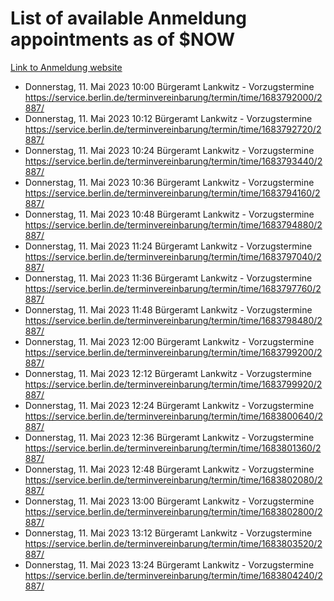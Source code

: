 # List of available Anmeldung appointments as of $NOW
[Link to Anmeldung website](https://service.berlin.de/terminvereinbarung/termin/tag.php?termin=1&anliegen[]=120686&dienstleisterlist=122210,122217,327316,122219,327312,122227,327314,122231,327346,122243,327348,122254,122252,329742,122260,329745,122262,329748,122271,327278,122273,327274,122277,327276,330436,122280,327294,122282,327290,122284,327292,122291,327270,122285,327266,122286,327264,122296,327268,150230,329760,122297,327286,122294,327284,122312,329763,122314,329775,122304,327330,122311,327334,122309,327332,317869,122281,327352,122279,329772,122283,122276,327324,122274,327326,122267,329766,122246,327318,122251,327320,122257,327322,122208,327298,122226,327300&herkunft=http%3A%2F%2Fservice.berlin.de%2Fdienstleistung%2F120686%2F)
- Donnerstag, 11. Mai 2023 10:00 Bürgeramt Lankwitz - Vorzugstermine https://service.berlin.de/terminvereinbarung/termin/time/1683792000/2887/
- Donnerstag, 11. Mai 2023 10:12 Bürgeramt Lankwitz - Vorzugstermine https://service.berlin.de/terminvereinbarung/termin/time/1683792720/2887/
- Donnerstag, 11. Mai 2023 10:24 Bürgeramt Lankwitz - Vorzugstermine https://service.berlin.de/terminvereinbarung/termin/time/1683793440/2887/
- Donnerstag, 11. Mai 2023 10:36 Bürgeramt Lankwitz - Vorzugstermine https://service.berlin.de/terminvereinbarung/termin/time/1683794160/2887/
- Donnerstag, 11. Mai 2023 10:48 Bürgeramt Lankwitz - Vorzugstermine https://service.berlin.de/terminvereinbarung/termin/time/1683794880/2887/
- Donnerstag, 11. Mai 2023 11:24 Bürgeramt Lankwitz - Vorzugstermine https://service.berlin.de/terminvereinbarung/termin/time/1683797040/2887/
- Donnerstag, 11. Mai 2023 11:36 Bürgeramt Lankwitz - Vorzugstermine https://service.berlin.de/terminvereinbarung/termin/time/1683797760/2887/
- Donnerstag, 11. Mai 2023 11:48 Bürgeramt Lankwitz - Vorzugstermine https://service.berlin.de/terminvereinbarung/termin/time/1683798480/2887/
- Donnerstag, 11. Mai 2023 12:00 Bürgeramt Lankwitz - Vorzugstermine https://service.berlin.de/terminvereinbarung/termin/time/1683799200/2887/
- Donnerstag, 11. Mai 2023 12:12 Bürgeramt Lankwitz - Vorzugstermine https://service.berlin.de/terminvereinbarung/termin/time/1683799920/2887/
- Donnerstag, 11. Mai 2023 12:24 Bürgeramt Lankwitz - Vorzugstermine https://service.berlin.de/terminvereinbarung/termin/time/1683800640/2887/
- Donnerstag, 11. Mai 2023 12:36 Bürgeramt Lankwitz - Vorzugstermine https://service.berlin.de/terminvereinbarung/termin/time/1683801360/2887/
- Donnerstag, 11. Mai 2023 12:48 Bürgeramt Lankwitz - Vorzugstermine https://service.berlin.de/terminvereinbarung/termin/time/1683802080/2887/
- Donnerstag, 11. Mai 2023 13:00 Bürgeramt Lankwitz - Vorzugstermine https://service.berlin.de/terminvereinbarung/termin/time/1683802800/2887/
- Donnerstag, 11. Mai 2023 13:12 Bürgeramt Lankwitz - Vorzugstermine https://service.berlin.de/terminvereinbarung/termin/time/1683803520/2887/
- Donnerstag, 11. Mai 2023 13:24 Bürgeramt Lankwitz - Vorzugstermine https://service.berlin.de/terminvereinbarung/termin/time/1683804240/2887/
